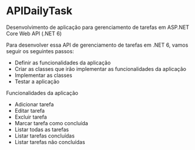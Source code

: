 # APIDailyTask
Desenvolvimento de aplicação para gerenciamento de tarefas em ASP.NET Core Web API (.NET 6)

Para desenvolver essa API de gerenciamento de tarefas em .NET 6, vamos seguir os seguintes passos:

- Definir as funcionalidades da aplicação
- Criar as classes que irão implementar as funcionalidades da aplicação
- Implementar as classes
- Testar a aplicação


Funcionalidades da aplicação

- Adicionar tarefa
- Editar tarefa
- Excluir tarefa
- Marcar tarefa como concluída
- Listar todas as tarefas
- Listar tarefas concluídas
- Listar tarefas não concluídas
